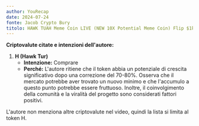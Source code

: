```yaml
---
author: YouRecap
date: 2024-07-24
fonte: Jacob Crypto Bury
titolo: HAWK TUAH Meme Coin LIVE (NEW 10X Potential Meme Coin) Flip $1k to $10k!??!
---
```


**Criptovalute citate e intenzioni dell'autore:**

1. **H (Hawk Tur)**
   - **Intenzione:** Comprare
   - **Perché:** L'autore ritiene che il token abbia un potenziale di crescita significativo dopo una correzione del 70-80%. Osserva che il mercato potrebbe aver trovato un nuovo minimo e che l'accumulo a questo punto potrebbe essere fruttuoso. Inoltre, il coinvolgimento della comunità e la viralità del progetto sono considerati fattori positivi.

L'autore non menziona altre criptovalute nel video, quindi la lista si limita al token H.

